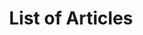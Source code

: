 ---
layout: article
title: "List of Articles"
paginate:
    category: articles
    permalink: /page:num/
comments: false
---
